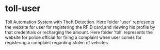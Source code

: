 # toll-user
Toll Automation System with Theft Detection.
Here folder 'user' represents the website for user for registering the RFID card,and viewing his profile by that credentials or recharging the amount.
Here folder 'toll' represents the website for police official for firing a complaint when user comes for registering a complaint regarding stolen of vehicles.
